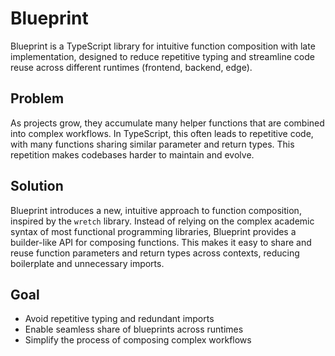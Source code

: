 # Blueprint

Blueprint is a TypeScript library for intuitive function composition with late implementation, designed to reduce repetitive typing and streamline code reuse across different runtimes (frontend, backend, edge).

## Problem

As projects grow, they accumulate many helper functions that are combined into complex workflows. In TypeScript, this often leads to repetitive code, with many functions sharing similar parameter and return types. This repetition makes codebases harder to maintain and evolve.

## Solution

Blueprint introduces a new, intuitive approach to function composition, inspired by the `wretch` library. Instead of relying on the complex academic syntax of most functional programming libraries, Blueprint provides a builder-like API for composing functions. This makes it easy to share and reuse function parameters and return types across contexts, reducing boilerplate and unnecessary imports.

## Goal

- Avoid repetitive typing and redundant imports
- Enable seamless share of blueprints across runtimes
- Simplify the process of composing complex workflows
